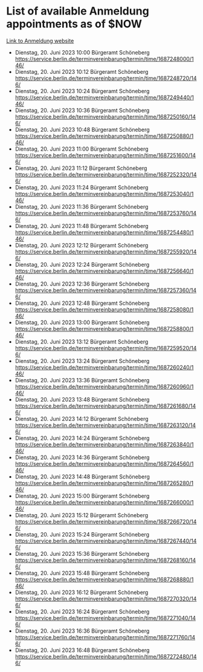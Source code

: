 # List of available Anmeldung appointments as of $NOW
[Link to Anmeldung website](https://service.berlin.de/terminvereinbarung/termin/tag.php?termin=1&anliegen[]=120686&dienstleisterlist=122210,122217,327316,122219,327312,122227,327314,122231,327346,122243,327348,122254,122252,329742,122260,329745,122262,329748,122271,327278,122273,327274,122277,327276,330436,122280,327294,122282,327290,122284,327292,122291,327270,122285,327266,122286,327264,122296,327268,150230,329760,122297,327286,122294,327284,122312,329763,122314,329775,122304,327330,122311,327334,122309,327332,317869,122281,327352,122279,329772,122283,122276,327324,122274,327326,122267,329766,122246,327318,122251,327320,122257,327322,122208,327298,122226,327300&herkunft=http%3A%2F%2Fservice.berlin.de%2Fdienstleistung%2F120686%2F)
- Dienstag, 20. Juni 2023 10:00 Bürgeramt Schöneberg https://service.berlin.de/terminvereinbarung/termin/time/1687248000/146/
- Dienstag, 20. Juni 2023 10:12 Bürgeramt Schöneberg https://service.berlin.de/terminvereinbarung/termin/time/1687248720/146/
- Dienstag, 20. Juni 2023 10:24 Bürgeramt Schöneberg https://service.berlin.de/terminvereinbarung/termin/time/1687249440/146/
- Dienstag, 20. Juni 2023 10:36 Bürgeramt Schöneberg https://service.berlin.de/terminvereinbarung/termin/time/1687250160/146/
- Dienstag, 20. Juni 2023 10:48 Bürgeramt Schöneberg https://service.berlin.de/terminvereinbarung/termin/time/1687250880/146/
- Dienstag, 20. Juni 2023 11:00 Bürgeramt Schöneberg https://service.berlin.de/terminvereinbarung/termin/time/1687251600/146/
- Dienstag, 20. Juni 2023 11:12 Bürgeramt Schöneberg https://service.berlin.de/terminvereinbarung/termin/time/1687252320/146/
- Dienstag, 20. Juni 2023 11:24 Bürgeramt Schöneberg https://service.berlin.de/terminvereinbarung/termin/time/1687253040/146/
- Dienstag, 20. Juni 2023 11:36 Bürgeramt Schöneberg https://service.berlin.de/terminvereinbarung/termin/time/1687253760/146/
- Dienstag, 20. Juni 2023 11:48 Bürgeramt Schöneberg https://service.berlin.de/terminvereinbarung/termin/time/1687254480/146/
- Dienstag, 20. Juni 2023 12:12 Bürgeramt Schöneberg https://service.berlin.de/terminvereinbarung/termin/time/1687255920/146/
- Dienstag, 20. Juni 2023 12:24 Bürgeramt Schöneberg https://service.berlin.de/terminvereinbarung/termin/time/1687256640/146/
- Dienstag, 20. Juni 2023 12:36 Bürgeramt Schöneberg https://service.berlin.de/terminvereinbarung/termin/time/1687257360/146/
- Dienstag, 20. Juni 2023 12:48 Bürgeramt Schöneberg https://service.berlin.de/terminvereinbarung/termin/time/1687258080/146/
- Dienstag, 20. Juni 2023 13:00 Bürgeramt Schöneberg https://service.berlin.de/terminvereinbarung/termin/time/1687258800/146/
- Dienstag, 20. Juni 2023 13:12 Bürgeramt Schöneberg https://service.berlin.de/terminvereinbarung/termin/time/1687259520/146/
- Dienstag, 20. Juni 2023 13:24 Bürgeramt Schöneberg https://service.berlin.de/terminvereinbarung/termin/time/1687260240/146/
- Dienstag, 20. Juni 2023 13:36 Bürgeramt Schöneberg https://service.berlin.de/terminvereinbarung/termin/time/1687260960/146/
- Dienstag, 20. Juni 2023 13:48 Bürgeramt Schöneberg https://service.berlin.de/terminvereinbarung/termin/time/1687261680/146/
- Dienstag, 20. Juni 2023 14:12 Bürgeramt Schöneberg https://service.berlin.de/terminvereinbarung/termin/time/1687263120/146/
- Dienstag, 20. Juni 2023 14:24 Bürgeramt Schöneberg https://service.berlin.de/terminvereinbarung/termin/time/1687263840/146/
- Dienstag, 20. Juni 2023 14:36 Bürgeramt Schöneberg https://service.berlin.de/terminvereinbarung/termin/time/1687264560/146/
- Dienstag, 20. Juni 2023 14:48 Bürgeramt Schöneberg https://service.berlin.de/terminvereinbarung/termin/time/1687265280/146/
- Dienstag, 20. Juni 2023 15:00 Bürgeramt Schöneberg https://service.berlin.de/terminvereinbarung/termin/time/1687266000/146/
- Dienstag, 20. Juni 2023 15:12 Bürgeramt Schöneberg https://service.berlin.de/terminvereinbarung/termin/time/1687266720/146/
- Dienstag, 20. Juni 2023 15:24 Bürgeramt Schöneberg https://service.berlin.de/terminvereinbarung/termin/time/1687267440/146/
- Dienstag, 20. Juni 2023 15:36 Bürgeramt Schöneberg https://service.berlin.de/terminvereinbarung/termin/time/1687268160/146/
- Dienstag, 20. Juni 2023 15:48 Bürgeramt Schöneberg https://service.berlin.de/terminvereinbarung/termin/time/1687268880/146/
- Dienstag, 20. Juni 2023 16:12 Bürgeramt Schöneberg https://service.berlin.de/terminvereinbarung/termin/time/1687270320/146/
- Dienstag, 20. Juni 2023 16:24 Bürgeramt Schöneberg https://service.berlin.de/terminvereinbarung/termin/time/1687271040/146/
- Dienstag, 20. Juni 2023 16:36 Bürgeramt Schöneberg https://service.berlin.de/terminvereinbarung/termin/time/1687271760/146/
- Dienstag, 20. Juni 2023 16:48 Bürgeramt Schöneberg https://service.berlin.de/terminvereinbarung/termin/time/1687272480/146/
